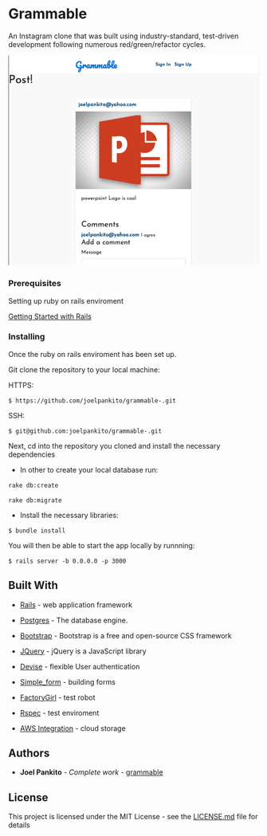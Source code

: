 # Grammable

An Instagram clone that was built using industry-standard, test-driven development following numerous red/green/refactor cycles.

![grammable](/app/assets/images/grammable.png)


### Prerequisites

Setting up ruby on rails enviroment

[Getting Started with Rails](https://guides.rubyonrails.org/v5.0/getting_started.html)

### Installing

Once the ruby on rails enviroment has been set up.

Git clone the repository to your local machine:

HTTPS:
```
$ https://github.com/joelpankito/grammable-.git
```
SSH:
```
$ git@github.com:joelpankito/grammable-.git

```
Next, cd into the repository you cloned and install the necessary dependencies 
* In other to create your local database run:
```
rake db:create
```
```
rake db:migrate
```
* Install the necessary libraries:
```
$ bundle install
```
You will then be able to start the app locally by runnning:
```
$ rails server -b 0.0.0.0 -p 3000
```


## Built With

* [Rails](https://rubyonrails.org/) - web application framework

* [Postgres](https://www.postgresql.org/) - The database engine.

* [Bootstrap](https://getbootstrap.com/) - Bootstrap is a free and open-source CSS framework

* [JQuery](https://jquery.com/) - jQuery is a JavaScript library 

* [Devise](https://github.com/heartcombo/devise) - flexible User authentication 

* [Simple_form](https://github.com/heartcombo/simple_form) - building forms

* [FactoryGirl](https://github.com/thoughtbot/factory_bot) - test robot

* [Rspec](https://github.com/rspec/rspec-rails) - test enviroment

* [AWS Integration](https://aws.amazon.com/) - cloud storage


## Authors

* **Joel Pankito** - *Complete work* - [grammable](https://github.com/joelpankito)

## License

This project is licensed under the MIT License - see the [LICENSE.md](LICENSE.md) file for details



